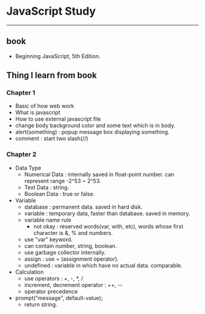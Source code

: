 # JavaScript Study

---
## book

- Beginning JavaScript, 5th Edition.

## Thing I learn from book

### Chapter 1

- Basic of how web work
- What is javascript
- How to use external javascript file
- change body background color and some text which is in body.
- alert(something) : popup message box displaying something.
- comment : start two slash(//)

### Chapter 2

- Data Type
	- Numerical Data : internally saved in float-point number.
	can represent range -2^53 ~ 2^53.
	- Text Data : string.
	- Boolean Data : true or false.
- Variable
	- database : permanent data. saved in hard disk.
	- variable : temporary data, faster than database. saved in memory.
	- variable name rule
		- not okay : reserved words(var, with, etc),
		words whose first character is &, % and numbers.
	- use "var" keyword.
	- can contain number, string, boolean. 
	- use garbage collector internally.
	- assign : use = (assignment operator).
	- undefined : variable in which have no actual data. comparable.
- Calculation
	- use operators : +, -, \*, / 
	- increment, decrement operator : ++, --
	- operator precedence
- prompt("message", default-value); 
	- return string.

